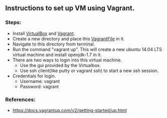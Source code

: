 ## Instructions to set up VM using Vagrant.

### Steps:
* Install [VirtualBox](https://www.virtualbox.org/) and [Vagrant](http://www.vagrantup.com/).
* Create a new directory and place this [VagrantFile](https://github.com/SoftwareEngineeringToolDemos/ICSE-2011-InconsistencyInspector/blob/master/build-vm/Vagrantfile) in it.
* Navigate to this directory from terminal.
* Run the command "vagrant up". This will create a new ubuntu 14.04 LTS virtual machine and install openjdk-1.7 in it.
* There are two ways to login into this virtual machine.
  * Use the gui provided by the Virtualbox.
  * Use ssh client(like putty or vagrant ssh) to start a new ssh session.
* Credentials for login.
  * Username: vagrant
  * Password: vagrant

### References:
* https://docs.vagrantup.com/v2/getting-started/up.html